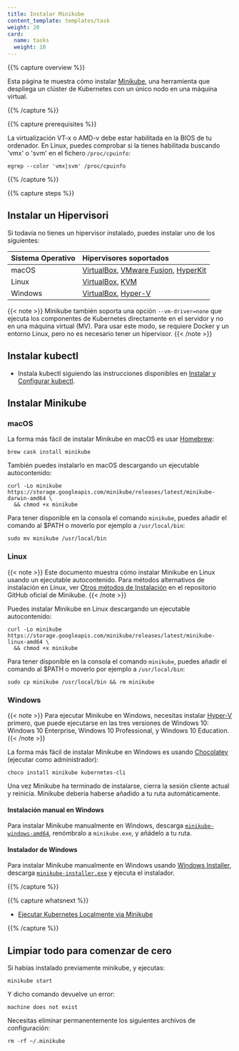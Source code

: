 ```yaml
---
title: Instalar Minikube
content_template: templates/task
weight: 20
card:
  name: tasks
  weight: 10
---
```


{{% capture overview %}}

Esta página te muestra cómo instalar [Minikube](/docs/tutorials/hello-minikube), una herramienta que despliega un clúster de Kubernetes con un único nodo en una máquina virtual.

{{% /capture %}}

{{% capture prerequisites %}}

La virtualización VT-x o AMD-v debe estar habilitada en la BIOS de tu ordenador. En Linux, puedes comprobar si la tienes habilitada buscando 'vmx' o 'svm' en el fichero `/proc/cpuinfo`:
```shell
egrep --color 'vmx|svm' /proc/cpuinfo
```

{{% /capture %}}

{{% capture steps %}}

## Instalar un Hipervisori

Si todavía no tienes un hipervisor instalado, puedes instalar uno de los siguientes:

Sistema Operativo | Hipervisores soportados
:-----------------|:------------------------
macOS | [VirtualBox](https://www.virtualbox.org/wiki/Downloads), [VMware Fusion](https://www.vmware.com/products/fusion), [HyperKit](https://github.com/moby/hyperkit)
Linux | [VirtualBox](https://www.virtualbox.org/wiki/Downloads), [KVM](http://www.linux-kvm.org/)
Windows | [VirtualBox](https://www.virtualbox.org/wiki/Downloads), [Hyper-V](https://msdn.microsoft.com/en-us/virtualization/hyperv_on_windows/quick_start/walkthrough_install)

{{< note >}}
Minikube también soporta una opción `--vm-driver=none` que ejecuta los componentes de Kubernetes directamente en el servidor y no en una máquina virtual (MV). Para usar este modo, se requiere Docker y un entorno Linux, pero no es necesario tener un hipervisor.
{{< /note >}}

## Instalar kubectl

* Instala kubectl siguiendo las instrucciones disponibles en [Instalar y Configurar kubectl](/docs/tasks/tools/install-kubectl/).

## Instalar Minikube

### macOS

La forma más fácil de instalar Minikube en macOS es usar [Homebrew](https://brew.sh):

```shell
brew cask install minikube
```

También puedes instalarlo en macOS descargando un ejecutable autocontenido:

```shell
curl -Lo minikube https://storage.googleapis.com/minikube/releases/latest/minikube-darwin-amd64 \
  && chmod +x minikube
```

Para tener disponible en la consola el comando `minikube`, puedes añadir el comando al $PATH o moverlo por ejemplo a `/usr/local/bin`:

```shell
sudo mv minikube /usr/local/bin
```

### Linux

{{< note >}}
Este documento muestra cómo instalar Minikube en Linux usando un ejecutable autocontenido. Para métodos alternativos de instalación en Linux, ver [Otros métodos de Instalación](https://github.com/kubernetes/minikube#other-ways-to-install) en el repositorio GitHub oficial de Minikube.
{{< /note >}}

Puedes instalar Minikube en Linux descargando un ejecutable autocontenido:

```shell
curl -Lo minikube https://storage.googleapis.com/minikube/releases/latest/minikube-linux-amd64 \
  && chmod +x minikube
```

Para tener disponible en la consola el comando `minikube`, puedes añadir el comando al $PATH o moverlo por ejemplo a `/usr/local/bin`:

```shell
sudo cp minikube /usr/local/bin && rm minikube
```

### Windows

{{< note >}}
Para ejecutar Minikube en Windows, necesitas instalar [Hyper-V](https://docs.microsoft.com/en-us/virtualization/hyper-v-on-windows/quick-start/enable-hyper-v) primero, que puede ejecutarse en las tres versiones de Windows 10: Windows 10 Enterprise, Windows 10 Professional, y Windows 10 Education.
{{< /note >}}

La forma más fácil de instalar Minikube en Windows es usando [Chocolatey](https://chocolatey.org/) (ejecutar como administrador):

```shell
choco install minikube kubernetes-cli
```

Una vez Minikube ha terminado de instalarse, cierra la sesión cliente actual y reinicia. Minikube debería haberse añadido a tu ruta automáticamente.

#### Instalación manual en Windows

Para instalar Minikube manualmente en Windows, descarga [`minikube-windows-amd64`](https://github.com/kubernetes/minikube/releases/latest), renómbralo a `minikube.exe`, y añádelo a tu ruta.

#### Instalador de Windows

Para instalar Minikube manualmente en Windows usando [Windows Installer](https://docs.microsoft.com/en-us/windows/desktop/msi/windows-installer-portal), descarga [`minikube-installer.exe`](https://github.com/kubernetes/minikube/releases/latest) y ejecuta el instalador.

{{% /capture %}}

{{% capture whatsnext %}}

* [Ejecutar Kubernetes Localmente via Minikube](/docs/setup/minikube/)

{{% /capture %}}

## Limpiar todo para comenzar de cero

Si habías instalado previamente minikube, y ejecutas:
```shell
minikube start
```

Y dicho comando devuelve un error:
```shell
machine does not exist
```

Necesitas eliminar permanentemente los siguientes archivos de configuración:
```shell
rm -rf ~/.minikube
```
